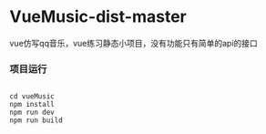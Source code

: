 # VueMusic-dist-master
vue仿写qq音乐，vue练习静态小项目，没有功能只有简单的api的接口
### 项目运行

```

cd vueMusic
npm install
npm run dev
npm run build

```
